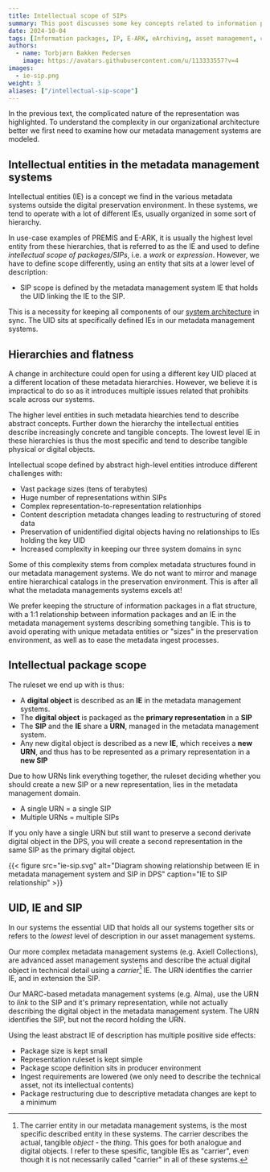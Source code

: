 ```yaml
---
title: Intellectual scope of SIPs
summary: This post discusses some key concepts related to information package scope and the eArchviving standards and specifications
date: 2024-10-04
tags: [Information packages, IP, E-ARK, eArchiving, asset management, cataloging]
authors: 
  - name: Torbjørn Bakken Pedersen
    image: https://avatars.githubusercontent.com/u/113333557?v=4
images: 
  - ie-sip.png
weight: 3
aliases: ["/intellectual-sip-scope"]
---
```


In the previous text, the complicated nature of the representation was highlighted.
To understand the complexity in our organizational architecture better we first need to examine how our metadata management systems are modeled.

## Intellectual entities in the metadata management systems
Intellectual entities (IE) is a concept we find in the various metadata systems outside the digital preservation environment. 
In these systems, we tend to operate with a lot of different IEs, usually organized in some sort of hierarchy.

In use-case examples of PREMIS and E-ARK, it is usually the highest level entity from these hierarchies, that is referred to as the IE and used to define *intellectual scope of packages/SIPs*, i.e. a *work* or *expression*.
However, we have to define scope differently, using an entity that sits at a lower level of description: 

- SIP scope is defined by the metadata management system IE that holds the UID linking the IE to the SIP. 

This is a necessity for keeping all components of our [system architecture](/system-architecture) in sync.
The UID sits at specifically defined IEs in our metadata management systems.

## Hierarchies and flatness
A change in architecture could open for using a different key UID placed at a different location of these metadata hierarchies.
However, we believe it is impractical to do so as it introduces multiple issues related that prohibits scale across our systems.

The higher level entities in such metadata hiearchies tend to describe abstract concepts. 
Further down the hierarchy the intellectual entities describe increasingly concrete and tangible concepts.
The lowest level IE in these hierarchies is thus the most specific and tend to describe tangible physical or digital objects.

Intellectual scope defined by abstract high-level entities introduce different challenges with:
- Vast package sizes (tens of terabytes)
- Huge number of representations within SIPs
- Complex representation-to-representation relationhips
- Content description metadata changes leading to restructuring of stored data
- Preservation of unidentified digital objects having no relationships to IEs holding the key UID
- Increased complexity in keeping our three system domains in sync

Some of this complexity stems from complex metadata structures found in our metadata management systems.
We do not want to mirror and manage entire hierarchical catalogs in the preservation environment. This is after all what the metadata managements systems excels at!

We prefer keeping the structure of information packages in a flat structure, with a 1:1 relationship between information packages and an IE in the metadata management systems describing something tangible.
This is to avoid operating with unique metadata entities or "sizes" in the preservation environment, as well as to ease the metadata ingest processes.

## Intellectual package scope
The ruleset we end up with is thus:

- A **digital object** is described as an **IE** in the metadata management systems.
- The **digital object** is packaged as the **primary representation** in a **SIP**
- The **SIP** and the **IE** share a **URN**, managed in the metadata management system.
- Any new digital object is described as a new **IE**, which receives a **new URN**, and thus has to be represented as a primary representation in a **new SIP**

Due to how URNs link everything together, the ruleset deciding whether you should create a new SIP or a new representation, lies in the metadata management domain.
- A single URN = a single SIP
- Multiple URNs = multiple SIPs

If you only have a single URN but still want to preserve a second derivate digital object in the DPS, you will create a second representation in the same SIP as the primary digital object.

{{< figure src="ie-sip.svg" alt="Diagram showing relationship between IE in metadata management system and SIP in DPS" caption="IE to SIP relationship" >}}

## UID, IE and SIP
In our systems the essential UID that holds all our systems together sits or refers to the *lowest* level of description in our asset management systems.

Our more complex metadata management systems (e.g. Axiell Collections), are advanced asset management systems and describe the actual digital object in technical detail using a *carrier*[^1] IE. The URN identifies the carrier IE, and in extension the SIP.

Our MARC-based metadata management systems (e.g. Alma), use the URN to *link* to the SIP and it's primary representation, while not actually describing the digital object in the metadata management system. 
The URN identifies the SIP, but not the record holding the URN.

Using the least abstract IE of description has multiple positive side effects:
- Package size is kept small
- Representation ruleset is kept simple
- Package scope definition sits in producer environment
- Ingest requirements are lowered (we only need to describe the technical asset, not its intellectual contents)
- Package restructuring due to descriptive metadata changes are kept to a minimum



[^1]: The carrier entity in our metadata management systems, is the most specific described entity in these systems. The carrier describes the actual, tangible *object* - the *thing*. This goes for both analogue and digital objects. I refer to these spesific, tangible IEs as "carrier", even though it is not necessarily called "carrier" in all of these systems.